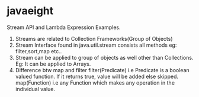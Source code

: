 # javaeight
 Stream API and Lambda Expression Examples.
1. Streams are related to Collection Frameworks(Group of Objects)
2. Stream Interface found in java.util.stream consists all methods eg: filter,sort,map etc..
3. Stream can be applied to group of objects as well other than Collections. Eg: It can be applied to Arrays.
4.  Difference btw map and filter
    filter(Predicate) i.e Predicate is a boolean valued function. If it returns true, value will be added else skipped.
    map(Function) i.e any Function which makes any operation in the individual value.